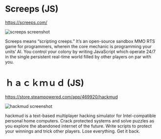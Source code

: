 # Screeps (JS)
https://screeps.com/

![screeps screenshot](https://steamcdn-a.akamaihd.net/steam/apps/464350/ss_f3e691e4447b4e6562a6dd06229339d7c87dcb6b.600x338.jpg)

Screeps means “scripting creeps.” It’s an open-source sandbox MMO RTS game for programmers, wherein the core mechanic is programming your units’ AI. You control your colony by writing JavaScript which operate 24/7 in the single persistent real-time world filled by other players on par with you. 

# ｈａｃｋｍｕｄ (JS)
https://store.steampowered.com/app/469920/hackmud

![hackmud screenshot](https://steamcdn-a.akamaihd.net/steam/apps/469920/ss_e5ef1c8057fdfae006fd097fa6d17c0b23ce3b97.600x338.jpg)

hackmud is a text-based multiplayer hacking simulator for Intel-compatible personal home computers. Crack protected systems and solve puzzles as you explore the abandoned internet of the future. Write scripts to protect your winnings and trick other players. Lose everything. Get it back. 

